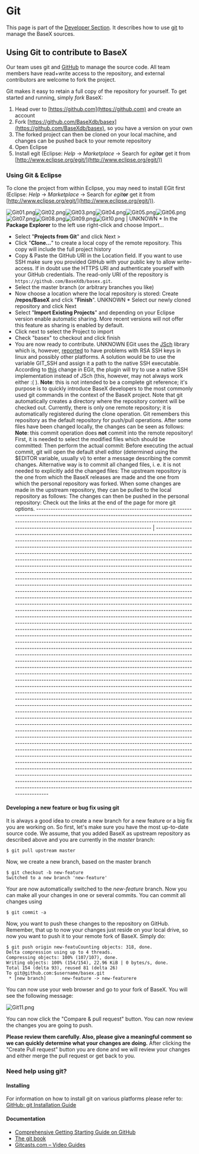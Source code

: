 
# Git
 


 
This page is part of the [Developer Section](Developing.md). It describes how to use [git](http://git-scm.com/) to manage the BaseX sources. 

 
## Using Git to contribute to BaseX 

Our team uses git and [GitHub](https://github.com) to manage the source code. All team members have read+write access to the repository, and external contributors are welcome to fork the project. 


Git makes it easy to retain a full copy of the repository for yourself. To get started and running, simply _fork_ BaseX: 

1. Head over to [https://github.com](https://github.com) and create an account 
2. Fork [https://github.com/BaseXdb/basex](https://github.com/BaseXdb/basex), so you have a version on your own 
3. The forked project can then be cloned on your local machine, and changes can be pushed back to your remote repository 
4. Open Eclipse 
5. Install egit (Eclipse: _Help_ → _Marketplace_ → Search for _egit_**or** get it from [http://www.eclipse.org/egit/](http://www.eclipse.org/egit/)) 

### Using Git & Eclipse

To clone the project from within Eclipse, you may need to install EGit first (Eclipse: _Help_ → _Marketplace_ → Search for _egit_**or** get it from [http://www.eclipse.org/egit/](http://www.eclipse.org/egit/)). 


![Git01.png](img/Git01.png)![Git02.png](img/Git02.png)![Git03.png](img/Git03.png)![Git04.png](img/Git04.png)![Git05.png](img/Git05.png)![Git06.png](img/Git06.png)![Git07.png](img/Git07.png)![Git08.png](img/Git08.png)![Git09.png](img/Git09.png)![Git10.png](img/Git10.png) | UNKNOWN * In the **Package Explorer** to the left use right-click and choose Import... 
 * Select "**Projects from Git**" and click Next > 
 * Click "**Clone...**" to create a local copy of the remote repository. This copy will include the full project history 
 * Copy & Paste the GitHub URI in the Location field. If you want to use SSH make sure you provided GitHub with your public key to allow write-access. If in doubt use the HTTPS URI and authenticate yourself with your GitHub credentials. The read-only URI of the repository is `https://github.com/BaseXdb/basex.git`. 
 * Select the master branch (or arbitrary branches you like) 
 * Now choose a location where the local repository is stored: Create <workspace>**/repos/BaseX** and click "**Finish**". 
UNKNOWN * Select our newly cloned repository and click Next 
 * Select "**Import Existing Projects**" and depending on your Eclipse version enable automatic sharing. More recent versions will not offer this feature as sharing is enabled by default. 
 * Click next to select the Project to import 
 * Check "basex" to checkout and click finish 
 * You are now ready to contribute. 
UNKNOWN EGit uses the [JSch](http://www.jcraft.com/jsch) library which is, however, [reported](https://bugs.eclipse.org/bugs/show_bug.cgi?id=326526) to have problems with RSA SSH keys in linux and possibly other platforms. A solution would be to use the variable GIT_SSH and assign it a path to the native SSH executable. According to [this](http://egit.eclipse.org/r/#change,2037) change in EGit, the plugin will try to use a native SSH implementation instead of JSch (this, however, may not always work either :( ). **Note**: this is not intended to be a complete git reference; it's purpose is to quickly introduce BaseX developers to the most commonly used git commands in the context of the BaseX project. Note that git automatically creates a directory where the repository content will be checked out. Currently, there is only one remote repository; it is automatically registered during the clone operation. Git remembers this repository as the default repository for push/pull operations. After some files have been changed locally, the changes can be seen as follows: **Note**: this commit operation does **not** commit into the remote repository! First, it is needed to select the modified files which should be committed: Then perform the actual commit: Before executing the actual commit, git will open the default shell editor (determined using the $EDITOR variable, usually vi) to enter a message describing the commit changes. Alternative way is to commit all changed files, i. e. it is not needed to explicitly add the changed files: The upstream repository is the one from which the BaseX releases are made and the one from which the personal repository was forked. When some changes are made in the upstream repository, they can be pulled to the local repository as follows: The changes can then be pushed in the personal repository: Check out the links at the end of the page for more git options. 
------------------------------------------------------------------------------------------------------------------------------------------------------------------------------------------------------------------------------------------------------------------------------ | ---------------------------------------------------------------------------------------------------------------------------------------------------------------------------------------------------------------------------------------------------------------------------------------------------------------------------------------------------------------------------------------------------------------------------------------------------------------------------------------------------------------------------------------------------------------------------------------------------------------------------------------------------------------------------------------------------------------------------------------------------------------------------------------------------------------------------------------------------------------------------------------------------------------------------------------------------------------------------------------------------------------------------------------------------------------------------------------------------------------------------------------------------------------------------------------------------------------------------------------------------------------------------------------------------------------------------------------------------------------------------------------------------------------------------------------------------------------------------------------------------------------------------------------------------------------------------------------------------------------------------------------------------------------------------------------------------------------------------------------------------------------------------------------------------------------------------------------------------------------------------------------------------------------------------------------------------------------------------------------------------------------------------------------------------------------------------------------------------------------------------------------------------------------------------------------------------------------------------------------------------------------------------------------------------------------------------------------------------------------------------------------------------------------------------------------------------------------------------------------------------------------------------------------------------------------------------------------------------------------------------------------------------------------------------------------------------------------------------------------------------------------------------------------------------------------------------------------------------------------------------------------------------------------------------------------------------------------------------------------------------------------------------------------------------------------------------------------------------------------------------------------------------------------------------------------

#### Developing a new feature or bug fix using git

It is always a good idea to create a new branch for a new feature or a big fix you are working on. So first, let's make sure you have the most up-to-date source code. We assume, that you added BaseX as upstream repository as described above and you are currently in the _master_ branch: 


    $ git pull upstream master


Now, we create a new branch, based on the master branch 


    $ git checkout -b new-feature
    Switched to a new branch 'new-feature'


Your are now automatically switched to the _new-feature_ branch. Now you can make all your changes in one or several commits. You can commit all changes using 


    $ git commit -a


Now, you want to push these changes to the repository on GitHub. Remember, that up to now your changes just reside on your local drive, so now you want to push it to your remote fork of BaseX. Simply do: 


    $ git push origin new-featuCounting objects: 318, done.
    Delta compression using up to 4 threads.
    Compressing objects: 100% (107/107), done.
    Writing objects: 100% (154/154), 22.96 KiB | 0 bytes/s, done.
    Total 154 (delta 93), reused 81 (delta 26)
    To git@github.com:$username/basex.git
     * [new branch]      new-feature -> new-featurere


You can now use your web browser and go to your fork of BaseX. You will see the following message: 


![Git11.png](img/Git11.png)


You can now click the "Compare & pull request" button. You can now review the changes you are going to push. 


**Please review them carefully. Also, please give a meaningful comment so we can quickly determine what your changes are doing.** After clicking the "Create Pull request" button you are done and we will review your changes and either merge the pull request or get back to you. 


### Need help using git?

#### Installing

For information on how to install git on various platforms please refer to: [GitHub: git Installation Guide](http://help.github.com/git-installation-redirect/)


#### Documentation
 * [Comprehensive Getting Starting Guide on GitHub](http://help.github.com/)
 * [The git book](http://book.git-scm.com/index.html)
 * [Gitcasts.com – Video Guides](http://gitcasts.com/)
